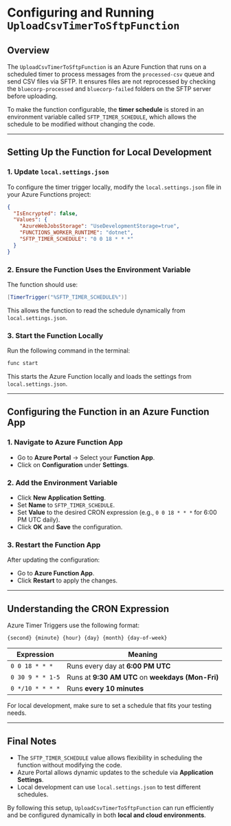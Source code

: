 ﻿# **Configuring and Running `UploadCsvTimerToSftpFunction`**

## **Overview**
The `UploadCsvTimerToSftpFunction` is an Azure Function that runs on a scheduled timer to process messages from the `processed-csv` queue and send CSV files via SFTP. It ensures files are not reprocessed by checking the `bluecorp-processed` and `bluecorp-failed` folders on the SFTP server before uploading.

To make the function configurable, the **timer schedule** is stored in an environment variable called `SFTP_TIMER_SCHEDULE`, which allows the schedule to be modified without changing the code.

---

## **Setting Up the Function for Local Development**

### **1. Update `local.settings.json`**
To configure the timer trigger locally, modify the `local.settings.json` file in your Azure Functions project:

```json
{
  "IsEncrypted": false,
  "Values": {
    "AzureWebJobsStorage": "UseDevelopmentStorage=true",
    "FUNCTIONS_WORKER_RUNTIME": "dotnet",
    "SFTP_TIMER_SCHEDULE": "0 0 18 * * *"
  }
}
```

### **2. Ensure the Function Uses the Environment Variable**
The function should use:
```csharp
[TimerTrigger("%SFTP_TIMER_SCHEDULE%")]
```
This allows the function to read the schedule dynamically from `local.settings.json`.

### **3. Start the Function Locally**
Run the following command in the terminal:
```sh
func start
```
This starts the Azure Function locally and loads the settings from `local.settings.json`.

---

## **Configuring the Function in an Azure Function App**

### **1. Navigate to Azure Function App**
- Go to **Azure Portal** → Select your **Function App**.
- Click on **Configuration** under **Settings**.

### **2. Add the Environment Variable**
- Click **New Application Setting**.
- Set **Name** to `SFTP_TIMER_SCHEDULE`.
- Set **Value** to the desired CRON expression (e.g., `0 0 18 * * *` for 6:00 PM UTC daily).
- Click **OK** and **Save** the configuration.

### **3. Restart the Function App**
After updating the configuration:
- Go to **Azure Function App**.
- Click **Restart** to apply the changes.

---

## **Understanding the CRON Expression**
Azure Timer Triggers use the following format:
```
{second} {minute} {hour} {day} {month} {day-of-week}
```
| Expression  | Meaning |
|-------------|---------|
| `0 0 18 * * *` | Runs every day at **6:00 PM UTC** |
| `0 30 9 * * 1-5` | Runs at **9:30 AM UTC** on **weekdays (Mon-Fri)** |
| `0 */10 * * * *` | Runs **every 10 minutes** |

For local development, make sure to set a schedule that fits your testing needs.

---

## **Final Notes**
- The `SFTP_TIMER_SCHEDULE` value allows flexibility in scheduling the function without modifying the code.
- Azure Portal allows dynamic updates to the schedule via **Application Settings**.
- Local development can use `local.settings.json` to test different schedules.

By following this setup, `UploadCsvTimerToSftpFunction` can run efficiently and be configured dynamically in both **local and cloud environments**.

